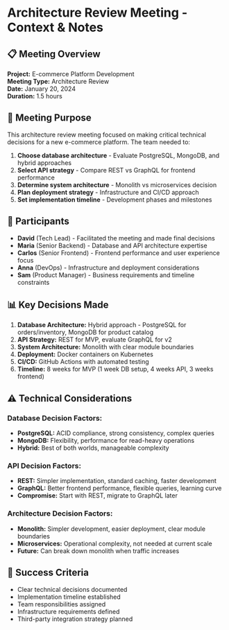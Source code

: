 # Architecture Review Meeting - Context & Notes

## 📋 Meeting Overview

**Project:** E-commerce Platform Development  
**Meeting Type:** Architecture Review  
**Date:** January 20, 2024  
**Duration:** 1.5 hours  

## 🎯 Meeting Purpose

This architecture review meeting focused on making critical technical decisions for a new e-commerce platform. The team needed to:

1. **Choose database architecture** - Evaluate PostgreSQL, MongoDB, and hybrid approaches
2. **Select API strategy** - Compare REST vs GraphQL for frontend performance
3. **Determine system architecture** - Monolith vs microservices decision
4. **Plan deployment strategy** - Infrastructure and CI/CD approach
5. **Set implementation timeline** - Development phases and milestones

## 👥 Participants

- **David** (Tech Lead) - Facilitated the meeting and made final decisions
- **Maria** (Senior Backend) - Database and API architecture expertise
- **Carlos** (Senior Frontend) - Frontend performance and user experience focus
- **Anna** (DevOps) - Infrastructure and deployment considerations
- **Sam** (Product Manager) - Business requirements and timeline constraints

## 📊 Key Decisions Made

1. **Database Architecture:** Hybrid approach - PostgreSQL for orders/inventory, MongoDB for product catalog
2. **API Strategy:** REST for MVP, evaluate GraphQL for v2
3. **System Architecture:** Monolith with clear module boundaries
4. **Deployment:** Docker containers on Kubernetes
5. **CI/CD:** GitHub Actions with automated testing
6. **Timeline:** 8 weeks for MVP (1 week DB setup, 4 weeks API, 3 weeks frontend)

## ⚠️ Technical Considerations

### **Database Decision Factors:**
- **PostgreSQL:** ACID compliance, strong consistency, complex queries
- **MongoDB:** Flexibility, performance for read-heavy operations
- **Hybrid:** Best of both worlds, manageable complexity

### **API Decision Factors:**
- **REST:** Simpler implementation, standard caching, faster development
- **GraphQL:** Better frontend performance, flexible queries, learning curve
- **Compromise:** Start with REST, migrate to GraphQL later

### **Architecture Decision Factors:**
- **Monolith:** Simpler development, easier deployment, clear module boundaries
- **Microservices:** Operational complexity, not needed at current scale
- **Future:** Can break down monolith when traffic increases

## 🎯 Success Criteria

- Clear technical decisions documented
- Implementation timeline established
- Team responsibilities assigned
- Infrastructure requirements defined
- Third-party integration strategy planned
